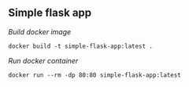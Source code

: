 ## Simple flask app

*Build docker image*
```
docker build -t simple-flask-app:latest .
```
*Run docker container*
```
docker run --rm -dp 80:80 simple-flask-app:latest
```